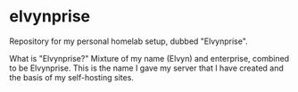# elvynprise
Repository for my personal homelab setup, dubbed "Elvynprise".

What is "Elvynprise?"
Mixture of my name (Elvyn) and enterprise, combined to be Elvynprise.
This is the name I gave my server that I have created and the basis of my self-hosting sites.
